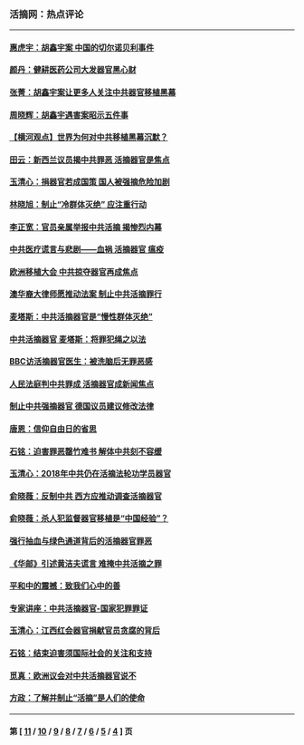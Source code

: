 ### 活摘网：热点评论
---
#### [惠虎宇：胡鑫宇案 中国的切尔诺贝利事件](../../pages/nf5879/n13942916.md?04100430) 
#### [颜丹：健耕医药公司大发器官黑心财](../../pages/nf5879/n13940134.md?04100430) 
#### [张菁：胡鑫宇案让更多人关注中共器官移植黑幕](../../pages/nf5879/n13929073.md?04100430) 
#### [周晓辉：胡鑫宇遇害案昭示五件事](../../pages/nf5879/n13921870.md?04100430) 
#### [【横河观点】世界为何对中共移植黑幕沉默？](../../pages/nf5879/n13244249.md?04100430) 
#### [田云：新西兰议员揭中共罪恶 活摘器官是焦点](../../pages/nf5879/n13070629.md?04100430) 
#### [玉清心：捐器官若成国策 国人被强摘危险加剧](../../pages/nf5879/n12802713.md?04100430) 
#### [林晓旭：制止“冷群体灭绝” 应注重行动](../../pages/nf5879/n12779736.md?04100430) 
#### [李正宽：官员亲属举报中共活摘 揭惨烈内幕](../../pages/nf5879/n12684490.md?04100430) 
#### [中共医疗谎言与悲剧——血祸 活摘器官 瘟疫](../../pages/nf5879/n12372103.md?04100430) 
#### [欧洲移植大会 中共掠夺器官再成焦点](../../pages/nf5879/n11538883.md?04100430) 
#### [澳华裔大律师愿推动法案 制止中共活摘罪行](../../pages/nf5879/n11377039.md?04100430) 
#### [麦塔斯：中共活摘器官是“慢性群体灭绝”](../../pages/nf5879/n11350529.md?04100430) 
#### [中共活摘器官 麦塔斯：将罪犯绳之以法](../../pages/nf5879/n11347973.md?04100430) 
#### [BBC访活摘器官医生：被洗脑后无罪恶感](../../pages/nf5879/n11335935.md?04100430) 
#### [人民法庭判中共罪成 活摘器官成新闻焦点](../../pages/nf5879/n11331578.md?04100430) 
#### [制止中共强摘器官 德国议员建议修改法律](../../pages/nf5879/n11249451.md?04100430) 
#### [唐恩：信仰自由日的省思](../../pages/nf5879/n11003525.md?04100430) 
#### [石铭：迫害罪恶罄竹难书  解体中共刻不容缓](../../pages/nf5879/n10942855.md?04100430) 
#### [玉清心：2018年中共仍在活摘法轮功学员器官](../../pages/nf5879/n10914646.md?04100430) 
#### [俞晓薇：反制中共 西方应推动调查活摘器官](../../pages/nf5879/n10794671.md?04100430) 
#### [俞晓薇：杀人犯监督器官移植是“中国经验”？](../../pages/nf5879/n10466427.md?04100430) 
#### [强行抽血与绿色通道背后的活摘器官罪恶](../../pages/nf5879/n10004708.md?04100430) 
#### [《华邮》引述黄洁夫谎言 难掩中共活摘之罪](../../pages/nf5879/n9642309.md?04100430) 
#### [平和中的震撼：致我们心中的善](../../pages/nf5879/n9021123.md?04100430) 
#### [专家讲座：中共活摘器官-国家犯罪罪证](../../pages/nf5879/n8828153.md?04100430) 
#### [玉清心：江西红会器官捐献官员贪腐的背后](../../pages/nf5879/n8522122.md?04100430) 
#### [石铭：结束迫害须国际社会的关注和支持](../../pages/nf5879/n8443497.md?04100430) 
#### [觅真：欧洲议会对中共活摘器官说不](../../pages/nf5879/n8337486.md?04100430) 
#### [方政：了解并制止“活摘”是人们的使命](../../pages/nf5879/n8329214.md?04100430) 

---
#### 第 [ [11](./11.md?04100430) / [10](./10.md?04100430) / [9](./9.md?04100430) / [8](./8.md?04100430) / [7](./7.md?04100430) / [6](./6.md?04100430) / [5](./5.md?04100430) / [4](./4.md?04100430) ] 页
